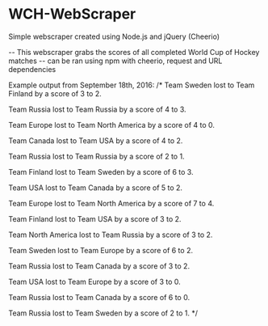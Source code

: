 # WCH-WebScraper
Simple webscraper created using Node.js and jQuery (Cheerio) 

-- This webscraper grabs the scores of all completed World Cup of Hockey matches
-- can be ran using npm with cheerio, request and URL dependencies

Example output from September 18th, 2016: 
/*
Team Sweden lost to Team Finland by a score of 3 to 2.

Team Russia lost to Team Russia by a score of 4 to 3.

Team Europe lost to Team North America by a score of 4 to 0.

Team Canada lost to Team USA by a score of 4 to 2.

Team Russia lost to Team Russia by a score of 2 to 1.

Team Finland lost to Team Sweden by a score of 6 to 3.

Team USA lost to Team Canada by a score of 5 to 2.

Team Europe lost to Team North America by a score of 7 to 4.

Team Finland lost to Team USA by a score of 3 to 2.

Team North America lost to Team Russia by a score of 3 to 2.

Team Sweden lost to Team Europe by a score of 6 to 2.

Team Russia lost to Team Canada by a score of 3 to 2.

Team USA lost to Team Europe by a score of 3 to 0.

Team Russia lost to Team Canada by a score of 6 to 0.

Team Russia lost to Team Sweden by a score of 2 to 1.
*/
